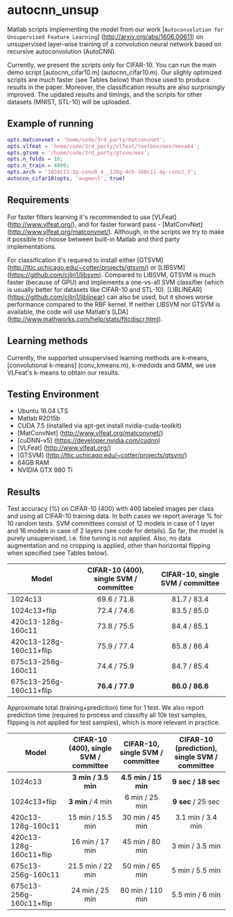 # autocnn_unsup
Matlab scripts implementing the model from our work [`Autoconvolution for Unsupervised Feature Learning`] (http://arxiv.org/abs/1606.00611) on unsupervised layer-wise training of a convolution neural network based on recursive autoconvolution (AutoCNN).

Currently, we present the scripts only for CIFAR-10. You can run the main demo script [autocnn_cifar10.m] (autocnn_cifar10.m). Our slighly optimized scripts are much faster (see Tables below) than those used to produce results in the paper. Moreover, the classification results are also surprisingly improved.
The updated results and timings, and the scripts for other datasets (MNIST, STL-10) will be uploaded.

## Example of running
```matlab
opts.matconvnet = 'home/code/3rd_party/matconvnet';
opts.vlfeat = 'home/code/3rd_party/vlfeat/toolbox/mex/mexa64';
opts.gtsvm = '/home/code/3rd_party/gtsvm/mex';
opts.n_folds = 10;
opts.n_train = 4000;
opts.arch = '1024c13-2p-conv0_4__128g-4ch-160c11-4p-conv2_3';
autocnn_cifar10(opts, 'augment', true)
```

## Requirements
For faster filters learning it's recommended to use [VLFeat] (http://www.vlfeat.org/), and for faster forward pass - [MatConvNet] (http://www.vlfeat.org/matconvnet/). Although, in the scripts we try to make it possible to choose between built-in Matlab and third party implementations.

For classification it's required to install either [GTSVM] (http://ttic.uchicago.edu/~cotter/projects/gtsvm/) or [LIBSVM] (https://github.com/cjlin1/libsvm). Compared to LIBSVM, GTSVM is much faster (because of GPU) and implements a one-vs-all SVM classifier (which is usually better for datasets like CIFAR-10 and STL-10). [LIBLINEAR] (https://github.com/cjlin1/liblinear) can also be used, but it shows worse performance compared to the RBF kernel.
If neither LIBSVM nor GTSVM is available, the code will use Matlab's [LDA] (http://www.mathworks.com/help/stats/fitcdiscr.html).

## Learning methods
Currently, the supported unsupervised learning methods are k-means, [convolutional k-means] (conv_kmeans.m), k-medoids and GMM, we use VLFeat's k-means to obtain our results.

## Testing Environment
- Ubuntu 16.04 LTS
- Matlab R2015b 
- CUDA 7.5 (installed via apt-get install nvidia-cuda-toolkit)
- [MatConvNet] (http://www.vlfeat.org/matconvnet/)
- [cuDNN-v5] (https://developer.nvidia.com/cudnn)
- [VLFeat] (http://www.vlfeat.org/)
- [GTSVM] (http://ttic.uchicago.edu/~cotter/projects/gtsvm/)
- 64GB RAM
- NVIDIA GTX 980 Ti

## Results
Test accuracy (%) on CIFAR-10 (400) with 400 labeled images per class and using all CIFAR-10 training data. In both cases we report average % for 10 random tests. SVM committees consist of 12 models in case of 1 layer and 16 models in case of 2 layers (see code for details).
So far, the model is purely unsupervised, i.e. fine tuning is not applied. 
Also, no data augmentation and no cropping is applied, other than horizontal flipping when specified (see Tables below).

Model | CIFAR-10 (400), single SVM / committee | CIFAR-10, single SVM / committee
-------|:--------:|:--------:
1024c13 | 69.6 / 71.8 | 81.7 / 83.4
1024c13+flip | 72.4 / 74.6 | 83.5 / 85.0
420c13-128g-160c11 | 73.8 / 75.5 | 84.4 / 85.1
420c13-128g-160c11+flip | 75.9 / 77.4 | 85.8 / 86.4
675c13-256g-160c11 | 74.4 / 75.9 | 84.7 / 85.4
675c13-256g-160c11+flip | **76.4 / 77.9** | **86.0 / 86.6**

Approximate total (training+prediction) time for 1 test. We also report prediction time (required to process and classifty all 10k test samples, flipping is not applied for test samples), which is more relevant in practice. 

Model | CIFAR-10 (400), single SVM / committee | CIFAR-10, single SVM / committee | CIFAR-10 (prediction), single SVM / committee
-------|:--------:|:--------:|:--------:
1024c13 | **3 min / 3.5 min** | **4.5 min / 15 min** | **9 sec / 18 sec**
1024c13+flip | **3 min** / 4 min | 6 min / 25 min | **9 sec** / 25 sec
420c13-128g-160c11 | 15 min / 15.5 min | 30 min / 45 min | 3.1 min / 3.4 min
420c13-128g-160c11+flip | 16 min / 17 min | 45 min / 80 min | 3 min / 3.5 min
675c13-256g-160c11 | 21.5 min / 22 min | 50 min / 65 min | 5 min / 5.5 min
675c13-256g-160c11+flip | 24 min / 25 min | 80 min / 110 min | 5.5 min / 6 min
